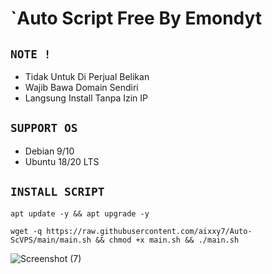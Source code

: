 # `Auto Script Free By Emondyt

## `NOTE !`
- Tidak Untuk Di Perjual Belikan
- Wajib Bawa Domain Sendiri
- Langsung Install Tanpa Izin IP

## `SUPPORT OS`
- Debian 9/10
- Ubuntu 18/20 LTS

## `INSTALL SCRIPT`

```
apt update -y && apt upgrade -y
```

```
wget -q https://raw.githubusercontent.com/aixxy7/Auto-ScVPS/main/main.sh && chmod +x main.sh && ./main.sh
```

![Screenshot (7)](https://github.com/aixxy7/Auto-Sc/assets/164874815/626a4967-0b7e-487b-bb7c-629ed88e26d4)

